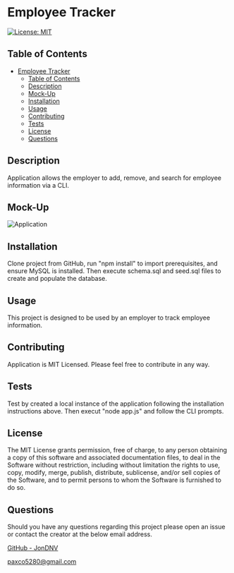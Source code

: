 # Employee Tracker

[![License: MIT](https://img.shields.io/badge/License-MIT-yellow.svg)](https://opensource.org/licenses/MIT)

## Table of Contents

- [Employee Tracker](#employee-tracker)
  - [Table of Contents](#table-of-contents)
  - [Description](#description)
  - [Mock-Up](#mock-up)
  - [Installation](#installation)
  - [Usage](#usage)
  - [Contributing](#contributing)
  - [Tests](#tests)
  - [License](#license)
  - [Questions](#questions)

## Description

Application allows the employer to add, remove, and search for employee information via a CLI.

## Mock-Up

![Application]()

## Installation

Clone project from GitHub, run "npm install" to import prerequisites, and ensure MySQL is installed. Then execute schema.sql and seed.sql files to create and populate the database.

## Usage

This project is designed to be used by an employer to track employee information.

## Contributing

Application is MIT Licensed. Please feel free to contribute in any way.

## Tests

Test by created a local instance of the application following the installation instructions above. Then execut "node app.js" and follow the CLI prompts.

## License

The MIT License grants permission, free of charge, to any person obtaining a copy of this software and associated documentation files, to deal in the Software without restriction, including without limitation the rights to use, copy, modify, merge, publish, distribute, sublicense, and/or sell copies of the Software, and to permit persons to whom the Software is furnished to do so.

## Questions

Should you have any questions regarding this project please open an issue or contact the creator at the below email address.

[GitHub - JonDNV](https://github.com/JonDNV)

[paxco5280@gmail.com](paxco5280@gmail.com)